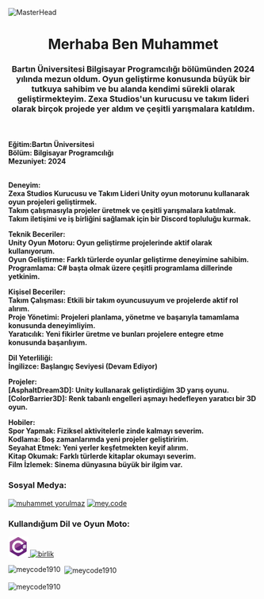 ![MasterHead](https://connect-prd-cdn.unity.com/20191209/70d96f05-75df-42be-9790-dd4e8825e6b3)

<h1 align="center">Merhaba Ben Muhammet</h1>
<h3 align="center">Bartın Üniversitesi Bilgisayar Programcılığı bölümünden 2024 yılında mezun oldum. Oyun geliştirme konusunda büyük bir tutkuya sahibim ve bu alanda kendimi sürekli olarak geliştirmekteyim. Zexa Studios'un kurucusu ve takım lideri olarak birçok projede yer aldım ve çeşitli yarışmalara katıldım.</h3>


<br>

<h4 aling="center">
Eğitim:Bartın Üniversitesi<br>
Bölüm: Bilgisayar Programcılığı<br>
Mezuniyet: 2024<br>
<br>




Deneyim:<br>
Zexa Studios Kurucusu ve Takım Lideri
Unity oyun motorunu kullanarak oyun projeleri geliştirmek.<br>
Takım çalışmasıyla projeler üretmek ve çeşitli yarışmalara katılmak.<br>
Takım iletişimi ve iş birliğini sağlamak için bir Discord topluluğu kurmak.<br>



Teknik Beceriler:<br>
Unity Oyun Motoru: Oyun geliştirme projelerinde aktif olarak kullanıyorum.<br>
Oyun Geliştirme: Farklı türlerde oyunlar geliştirme deneyimine sahibim.<br>
Programlama: C# başta olmak üzere çeşitli programlama dillerinde yetkinim.<br>


Kişisel Beceriler:<br>
Takım Çalışması: Etkili bir takım oyuncusuyum ve projelerde aktif rol alırım.<br>
Proje Yönetimi: Projeleri planlama, yönetme ve başarıyla tamamlama konusunda deneyimliyim.<br>
Yaratıcılık: Yeni fikirler üretme ve bunları projelere entegre etme konusunda başarılıyım.<br>


Dil Yeterliliği:<br>
İngilizce: Başlangıç Seviyesi (Devam Ediyor)<br>


Projeler:<br>
[AsphaltDream3D]: Unity kullanarak geliştirdiğim 3D yarış oyunu.<br>
[ColorBarrier3D]: Renk tabanlı engelleri aşmayı hedefleyen yaratıcı bir 3D oyun.<br>

Hobiler:<br>
Spor Yapmak: Fiziksel aktivitelerle zinde kalmayı severim.<br>
Kodlama: Boş zamanlarımda yeni projeler geliştiririm.<br>
Seyahat Etmek: Yeni yerler keşfetmekten keyif alırım.<br>
Kitap Okumak: Farklı türlerde kitaplar okumayı severim.<br>
Film İzlemek: Sinema dünyasına büyük bir ilgim var.<br>
</h4>
 
<h3 align="left">Sosyal Medya:</h3>
<p align="left">
<a href="https://linkedin.com/in/muhammet yorulmaz" target="blank"><img align="center" src="https://raw.githubusercontent.com/rahuldkjain/github-profile-readme-generator/master/src/images/icons/Social/linked-in-alt.svg" alt="muhammet yorulmaz" height="30" width="40" /></a>
<a href="https://instagram.com/mey.code" target="blank"><img align="center" src="https://raw.githubusercontent.com/rahuldkjain/github-profile-readme-generator/master/src/images/icons/Social/instagram.svg" alt="mey.code" height="30" width="40" /></a>
</p>

<h3 align="left">Kullandığum Dil ve Oyun Moto:</h3>
<p align="left"> <a href="https://www.w3schools.com/cs/" target="_blank" rel="noreferrer"> <img src="https://raw.githubusercontent.com/devicons/devicon/master/icons/csharp/csharp-original.svg" alt="csharp" width="40" height="40"/> </a> <a href="https://unity.com/" target="_blank" rel="noreferrer"> <img src="https://www.vectorlogo.zone/logos/unity3d/unity3d-icon.svg" alt="birlik" genişlik="28" yükseklik="28"/> </a> </p>

<p><img align="left" src="https://github-readme-stats.vercel.app/api/top-langs?username=meycode1910&show_icons=true&locale=en&layout=compact" alt="meycode1910" /></p>

<p>&nbsp; <img align="center" src="https://github-readme-stats.vercel.app/api?username=meycode1910&show_icons=true&locale=en" alt="meycode1910" /></p>

<p><img align="center" src="https://github-readme-streak-stats.herokuapp.com/?user=meycode1910&" alt="meycode1910" /></p>

